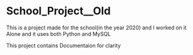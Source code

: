 # School_Project__Old

This is a project made for the school(in the year 2020) and I worked on it Alone and it uses both Python and MySQL

This project contains Documentaion for clarity
